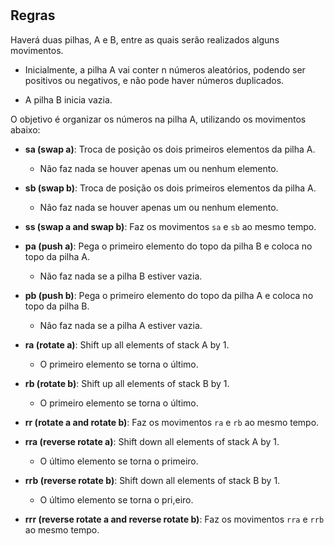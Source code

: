 # 

## Regras

Haverá duas pilhas, A e B, entre as quais serão realizados alguns movimentos.

- Inicialmente, a pilha A vai conter n números aleatórios, podendo ser positivos ou negativos, e não pode haver números duplicados.

- A pilha B inicia vazia.

O objetivo é organizar os números na pilha A, utilizando os movimentos abaixo:

- **sa (swap a)**: Troca de posição os dois primeiros elementos da pilha A.
	- Não faz nada se houver apenas um ou nenhum elemento.

- **sb (swap b)**: Troca de posição os dois primeiros elementos da pilha A.
	- Não faz nada se houver apenas um ou nenhum elemento.

- **ss (swap a and swap b)**: Faz os movimentos `sa` e `sb` ao mesmo tempo.

- **pa (push a)**: Pega o primeiro elemento do topo da pilha B e coloca no topo da pilha A.
	- Não faz nada se a pilha B estiver vazia.

- **pb (push b)**: Pega o primeiro elemento do topo da pilha A e coloca no topo da pilha B.
	- Não faz nada se a pilha A estiver vazia.

- **ra (rotate a)**: Shift up all elements of stack A by 1.
	- O primeiro elemento se torna o último.

- **rb (rotate b)**: Shift up all elements of stack B by 1.
	- O primeiro elemento se torna o último.

- **rr (rotate a and rotate b)**: Faz os movimentos `ra` e `rb` ao mesmo tempo.

- **rra (reverse rotate a)**: Shift down all elements of stack A by 1.
	- O último elemento se torna o primeiro.

- **rrb (reverse rotate b)**: Shift down all elements of stack B by 1.
	- O último elemento se torna o pri,eiro.

- **rrr (reverse rotate a and reverse rotate b)**: Faz os movimentos `rra` e `rrb` ao mesmo tempo.
